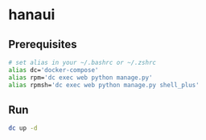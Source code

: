 # hanaui

## Prerequisites
```bash
# set alias in your ~/.bashrc or ~/.zshrc
alias dc='docker-compose'
alias rpm='dc exec web python manage.py'
alias rpmsh='dc exec web python manage.py shell_plus'
```

## Run
```bash
dc up -d
```
